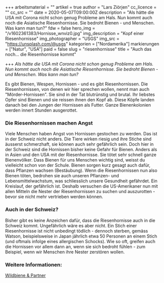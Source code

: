 +++
arbeitsmaterial = ""
artikel = true
author = "Lars Ziörjen"
cc_licence = ""
cc_src = ""
date = 2020-05-07T09:00:00Z
description = "Als hätte die USA mit Corona nicht schon genug Probleme am Hals. Nun kommt auch noch die Asiatische Riesenhornisse. Sie bedroht Bienen - und Menschen. Was kann man tun?"
fdw = false
hero_img = "/v1602361383/Hornisse_wnviz0.jpg"
img_description = "Kopf einer Riesenhornisse"
img_photographer = "USGS"
img_src = "https://unsplash.com/@usgs"
kategorien = ["Nordamerika"]
markierungen = ["Natur", "USA"]
paid = false
slug = "riesenhornisse"
title = "Auch das noch... die Riesenhornisse kommt"

+++
_Als hätte die USA mit Corona nicht schon genug Probleme am Hals. Nun kommt auch noch die Asiatische Riesenhornisse. Sie bedroht Bienen - und Menschen. Was kann man tun?_

Es gibt Bienen, Wespen, Hornissen - und es gibt Riesenhornissen. Die Riesenhornissen, von denen wir hier sprechen wollen, nennt man auch "Mörder-Hornissen". Sie sind in der Tat blutrünstig und brutal. Ihr liebstes Opfer sind Bienen und sie reissen ihnen den Kopf ab. Diese Köpfe landen danach bei den Jungen der Hornissen als Futter. Ganze Bienenkolonien werden innert Stunden ausgerottet.

### **Die Riesenhornissen machen Angst**

Viele Menschen haben Angst von Hornissen gestochen zu werden. Das ist in der Schweiz nicht anders. Die Tiere wirken riesig und ihre Stiche sind äusserst schmerzhaft, sie können auch sehr gefährlich sein. Doch hier in der Schweiz sind die Hornissen bisher keine Gefahr für Bienen. Anders als in Asien und den USA mit der Riesenhornisse. Sie tötet sehr schnell ganze Bienenvölker. Dass Bienen für uns Menschen wichtig sind, weisst du vielleicht schon von der Schule. Bienen sorgen kurz gesagt auch dafür, dass Pflanzen wachsen (Bestäubung). Wenn die Riesenhornissen nun also Bienen töten, bedrohen sie auch unseren Pflanzen- und Lebensmittelwachstum, was schliesslich unsere Gesundheit gefährdet. Ein Kreislauf, der gefährlich ist. Deshalb versuchen die US-Amerikaner nun mit allen Mitteln die Nester der Riesenhornissen zu suchen und auszurotten - bevor sie nicht mehr vertrieben werden können.

### **Auch in der Schweiz?**

Bisher gibt es keine Anzeichen dafür, dass die Riesenhornisse auch in die Schweiz kommt. Ungefährlich wäre es aber nicht. Ein Stich einer Riesenhornisse ist nicht unbedingt tödlich - dennoch sterben, gemäss Watson, beispielsweise in Japan jährlich etwa 50 Personen an einem Stich (und oftmals infolge eines allergischen Schocks). Wie so oft, greifen auch die Hornissen vor allem dann an, wenn sie sich bedroht fühlen - zum Beispiel, wenn wir Menschen ihre Nester zerstören wollen.

### Weitere Informationen:

[Wildbiene & Partner](www.wildbieneundpartner.ch)